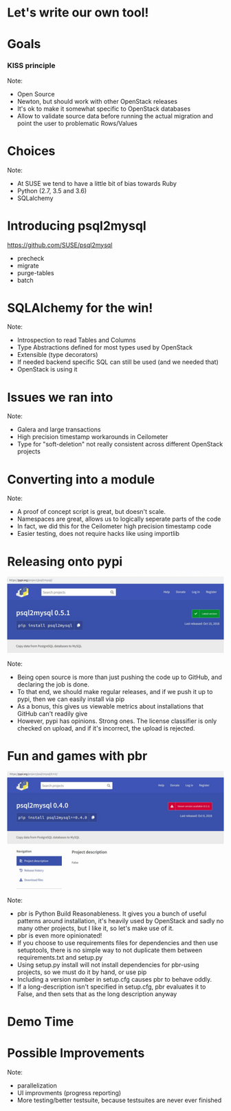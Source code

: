 <!-- .slide: data-state="section-break" id="break-psql2mysql" data-timing="10s" -->
# Let's write our own tool!


<!-- .slide: data-state="normal" id="p2m-goals" data-timing="20s" -->
# Goals

### KISS principle

Note:
* Open Source
* Newton, but should work with other OpenStack releases
* It's ok to make it somewhat specific to OpenStack databases
* Allow to validate source data before running the actual migration and point
  the user to problematic Rows/Values


<!-- .slide: data-state="normal" id="p2m-intro" data-timing="20s" -->
# Choices

Note:
* At SUSE we tend to have a little bit of bias towards Ruby
* Python (2.7, 3.5 and 3.6)
* SQLalchemy


<!-- .slide: data-state="normal" id="p2m-intro" data-timing="20s" -->
# Introducing psql2mysql

https://github.com/SUSE/psql2mysql

* precheck
* migrate
* purge-tables
* batch


<!-- .slide: data-state="normal" id="p2m-internals" data-timing="20s" -->
# SQLAlchemy for the win!

Note:
* Introspection to read Tables and Columns
* Type Abstractions defined for most types used by OpenStack
* Extensible (type decorators)
* If needed backend specific SQL can still be used (and we needed that)
* OpenStack is using it


<!-- .slide: data-state="normal" id="p2m-issues-solved" data-timing="20s" -->
# Issues we ran into

Note:
* Galera and large transactions
* High precision timestamp workarounds in Ceilometer
* Type for "soft-deletion" not really consistent across different
  OpenStack projects


<!-- .slide: data-state="normal" id="p2m-devel" data-timing="20s" -->
# Converting into a module

Note:
* A proof of concept script is great, but doesn't scale.
* Namespaces are great, allows us to logically seperate parts of the code
* In fact, we did this for the Ceilometer high precision timestamp code
* Easier testing, does not require hacks like using importlib


<!-- .slide: data-state="normal" id="p2m-devel" data-timing="20s" -->
# Releasing onto pypi

<img class="full-slide" src="images/pypi-release.jpg" />

Note:
* Being open source is more than just pushing the code up to GitHub, and declaring the job is done.
* To that end, we should make regular releases, and if we push it up to pypi, then we can easily install via pip
* As a bonus, this gives us viewable metrics about installations that GitHub can't readily give
* However, pypi has opinions. Strong ones. The license classifier is only checked on upload, and if it's incorrect, the upload is rejected.


<!-- .slide: data-state="normal" id="p2m-devel" data-timing="20s" -->
# Fun and games with pbr

<img class="full-slide" src="images/pypi-0.4.0-release.jpg" />

Note:
* pbr is Python Build Reasonableness. It gives you a bunch of useful patterns around installation, it's heavily used by OpenStack and sadly no many other projects, but I like it, so let's make use of it.
* pbr is even more opinionated!
* If you choose to use requirements files for dependencies and then use setuptools, there is no simple way to not duplicate them between requirements.txt and setup.py
* Using setup.py install will not install dependencies for pbr-using projects, so we must do it by hand, or use pip
* Including a version number in setup.cfg causes pbr to behave oddly.
* If a long-description isn't specified in setup.cfg, pbr evaluates it to False, and then sets that as the long description anyway


<!-- .slide: data-state="section-break" id="p2m-demo" data-timing="20s" -->
# Demo Time


<!-- .slide: data-state="normal" id="p2m-improve" data-timing="20s" -->
# Possible Improvements

Note:
* parallelization
* UI improvments (progress reporting)
* More testing/better testsuite, because testsuites are never ever finished
